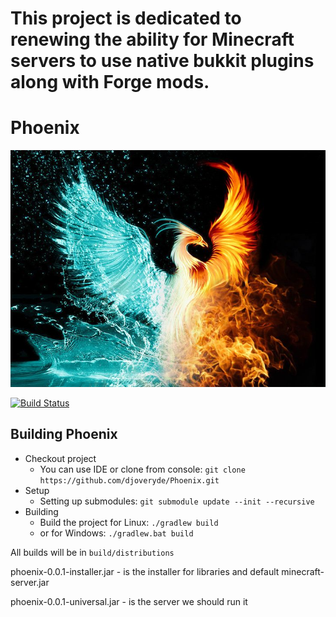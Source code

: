 # This project is dedicated to renewing the ability for Minecraft servers to use native bukkit plugins along with Forge mods.

# Phoenix

![Phoenix](Phoenix_icon.png)

[![Build Status](https://travis-ci.org/djoveryde/Phoenix.svg?branch=master)](https://travis-ci.org/djoveryde/Phoenix)

## Building Phoenix
* Checkout project
  * You can use IDE or clone from console:
  `git clone https://github.com/djoveryde/Phoenix.git`
* Setup
  * Setting up submodules:
  `git submodule update --init --recursive`
* Building
  * Build the project for Linux:
  `./gradlew build`
  * or for Windows:
  `./gradlew.bat build `

All builds will be in `build/distributions`

phoenix-0.0.1-installer.jar - is the installer for libraries and default minecraft-server.jar

phoenix-0.0.1-universal.jar - is the server we should run it
